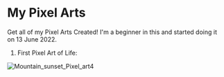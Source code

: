 # My Pixel Arts
Get all of my Pixel Arts Created! I'm a beginner in this and started doing it on 13 June 2022.

1. First Pixel Art of Life:

![Mountain_sunset_Pixel_art4](https://user-images.githubusercontent.com/98607285/173622518-b509afd5-b3a6-4a4f-af33-d00c58fc5c02.png)
